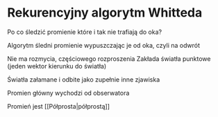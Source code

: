 # Rekurencyjny algorytm Whitteda
Po co śledzić promienie które i tak nie trafiają do oka?

Algorytm śledni promienie wypuszczając je od oka, czyli na odwrót

Nie ma rozmycia, częściowego rozproszenia
Zakłada światła punktowe (jeden wektor kierunku do światła)

Światła załamane i odbite jako zupełnie inne zjawiska

Promien główny wychodzi od obserwatora

Promień jest [[Półprosta|półprostą]]